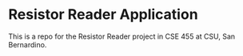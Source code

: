 # Resistor Reader Application

This is a repo for the Resistor Reader project in CSE 455 at CSU, San Bernardino.